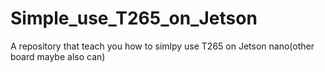 # Simple_use_T265_on_Jetson
A repository that teach you how to simlpy use T265 on Jetson nano(other board maybe also can)
